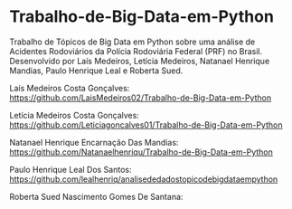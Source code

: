 # Trabalho-de-Big-Data-em-Python
Trabalho de Tópicos de Big Data em Python sobre uma análise de Acidentes Rodoviários da Polícia Rodoviária Federal (PRF) no Brasil. Desenvolvido por Laís Medeiros, Letícia Medeiros, Natanael Henrique Mandias, Paulo Henrique Leal e Roberta Sued. 

Laís Medeiros Costa Gonçalves: https://github.com/LaisMedeiros02/Trabalho-de-Big-Data-em-Python

Letícia Medeiros Costa Gonçalves: https://github.com/Leticiagoncalves01/Trabalho-de-Big-Data-em-Python

Natanael Henrique Encarnação Das Mandias: https://github.com/Natanaelhenriqu/Trabalho-de-Big-Data-em-Python

Paulo Henrique Leal Dos Santos: https://github.com/lealhenriq/analisededadostopicodebigdataempython

Roberta Sued Nascimento Gomes De Santana:


